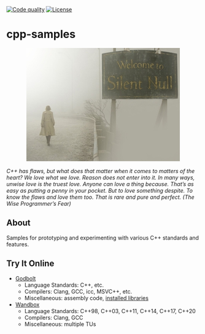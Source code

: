[![Code quality][s1]][co] [![License][s2]][li]

[s1]: https://api.codacy.com/project/badge/Grade/cfe234fc62b0403784d58edb91fcc815
[s2]: https://img.shields.io/badge/license-GPL%203.0-blue.svg

[co]: https://www.codacy.com/app/matt77hias/cpp-samples?utm_source=github.com&amp;utm_medium=referral&amp;utm_content=matt77hias/cpp-samples&amp;utm_campaign=Badge_Grade
[li]: https://raw.githubusercontent.com/matt77hias/cpp-samples/master/LICENSE.txt

# cpp-samples

<p align="center"><img src="res/cpp.png"></p>

_C++ has flaws, but what does that matter when it comes to matters of the heart? We love what we love. Reason does not enter into it. In many ways, unwise love is the truest love. Anyone can love a thing because. That’s as easy as putting a penny in your pocket. But to love something despite. To know the flaws and love them too. That is rare and pure and perfect. (The Wise Programmer’s Fear)_

## About
Samples for prototyping and experimenting with various C++ standards and features.

## Try It Online
* [Godbolt](https://godbolt.org/)
   * Language Standards: C++, etc.
   * Compilers: Clang, GCC, icc, MSVC++, etc.
   * Miscellaneous: assembly code, [installed libraries](https://github.com/mattgodbolt/compiler-explorer/wiki/Installed-libraries)
* [Wandbox](https://wandbox.org/)
   * Language Standards: C++98, C++03, C++11, C++14, C++17, C++20
   * Compilers: Clang, GCC
   * Miscellaneous: multiple TUs
